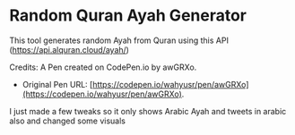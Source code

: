 # Random Quran Ayah Generator
This tool generates random Ayah from Quran using this API (https://api.alquran.cloud/ayah/)

Credits: A Pen created on CodePen.io by awGRXo.

* Original Pen URL: [https://codepen.io/wahyusr/pen/awGRXo](https://codepen.io/wahyusr/pen/awGRXo).

I just made a few tweaks so it only shows Arabic Ayah and tweets in arabic also and changed some visuals


